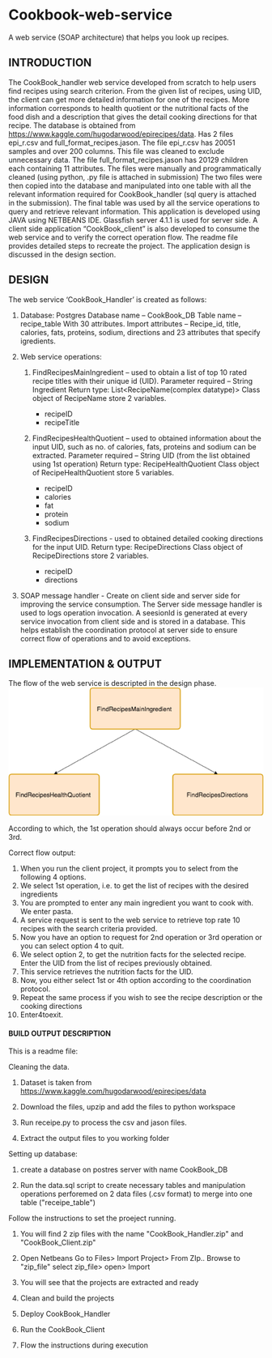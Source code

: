 # Cookbook-web-service
A web service (SOAP architecture) that helps you look up recipes.



## INTRODUCTION
The CookBook_handler web service developed from scratch to help users find recipes using search criterion. From the given list of recipes, using UID, the client can get more detailed information for one of the recipes. More information corresponds to health quotient or the nutritional facts of the food dish and a description that gives the detail cooking directions for that recipe.
The database is obtained from https://www.kaggle.com/hugodarwood/epirecipes/data. Has 2 files epi_r.csv and full_format_recipes.jason. The file epi_r.csv has 20051 samples and over 200 columns. This file was cleaned to exclude unnecessary data. The file full_format_recipes.jason has 20129 children each containing 11 attributes. The files were manually and programmatically cleaned (using python, .py file is attached in submission)
The two files were then copied into the database and manipulated into one table with all the relevant information required for CookBook_handler (sql query is attached in the submission). The final table was used by all the service operations to query and retrieve relevant information. This application is developed using JAVA using NETBEANS IDE.
Glassfish server 4.1.1 is used for server side.
A client side application “CookBook_client” is also developed to consume the web service and to verify the correct operation flow. The readme file provides detailed steps to recreate the project. The application design is discussed in the design section.

## DESIGN

The web service ‘CookBook_Handler’ is created as follows:
1. Database: Postgres
   Database name – CookBook_DB Table name – recipe_table
   With 30 attributes.
   Import attributes – Recipe_id, title, calories, fats, proteins, sodium, directions and 23 attributes that specify igredients.
2. Web service operations:
  
    1. FindRecipesMainIngredient – used to obtain a list of top 10 rated recipe titles with their unique id (UID). Parameter required – String Ingredient
       Return type: List<RecipeName(complex datatype)>
       Class object of RecipeName store 2 variables.
         - recipeID
         - recipeTitle
   
     2. FindRecipesHealthQuotient – used to obtained information about the input UID, such as no. of calories, fats, proteins and sodium can be extracted.
       Parameter required – String UID (from the list obtained using 1st operation) Return type: RecipeHealthQuotient
       Class object of RecipeHealthQuotient store 5 variables.
        - recipeID
        - calories
        - fat
        - protein
        - sodium
    
      3. FindRecipesDirections - used to obtained detailed cooking directions for the input UID.
         Return type: RecipeDirections
         Class object of RecipeDirections store 2 variables.
         - recipeID
         - directions

  3. SOAP message handler - 
  Create on client side and server side for improving the service consumption.
  The Server side message handler is used to logs operation invocation. A seesionId is generated at every service invocation from client side and is stored in a database. This helps establish the coordination protocol at server side to ensure correct flow of operations and to avoid exceptions.


## IMPLEMENTATION & OUTPUT
The flow of the web service is descripted in the design phase.  ![alt text][logo]



According to which, the 1st operation should always occur before 2nd or 3rd.

Correct flow output:
1. When you run the client project, it prompts you to select from the following 4 options.
2. We select 1st operation, i.e. to get the list of recipes with the desired ingredients
3. You are prompted to enter any main ingredient you want to cook with. We enter pasta.
4. A service request is sent to the web service to retrieve top rate 10 recipes with the search criteria provided.
5. Now you have an option to request for 2nd operation or 3rd operation or you can select option 4 to quit.
6. We select option 2, to get the nutrition facts for the selected recipe. Enter the UID from the list of recipes previously
obtained.
7. This service retrieves the nutrition facts for the UID.
8. Now, you either select 1st or 4th option according to the coordination protocol.
9. Repeat the same process if you wish to see the recipe description or the cooking directions
10. Enter4toexit.

#### BUILD OUTPUT DESCRIPTION


This is a readme file:

Cleaning the data.

1. Dataset is taken from https://www.kaggle.com/hugodarwood/epirecipes/data

2. Download the files, upzip and add the files to python workspace

3. Run receipe.py to process the csv and jason files.

4. Extract the output files to you working folder


Setting up database:

1. create a database on postres server with name CookBook_DB

2. Run the data.sql script to create necessary tables and manipulation operations perforemed on 2 data files (.csv format) to merge into one table ("receipe_table")


Follow the instructions to set the proeject running.

1.
	You will find 2 zip files with the name "CookBook_Handler.zip" and "CookBook_Client.zip"

2. 
	Open Netbeans
	Go to Files> Import Project> From ZIp..
	Browse to "zip_file" 
	select zip_file> open> Import

3. 
	You will see that the projects are extracted and ready

4.
	Clean and build the projects 

5.  
	Deploy CookBook_Handler

6. 
	Run the CookBook_Client

7. 
	Flow the instructions during execution
	
	
[logo]: https://github.com/KashmiraDolas/Cookbook-web-service/blob/master/images/design.png 
	



